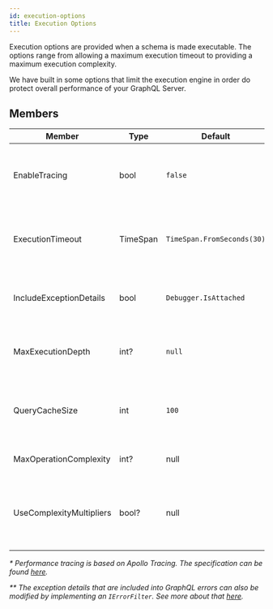 ```yaml
---
id: execution-options
title: Execution Options
---
```


Execution options are provided when a schema is made executable. The options range from allowing a maximum execution timeout to providing a maximum execution complexity.

We have built in some options that limit the execution engine in order do protect overall performance of your GraphQL Server.

## Members

| Member                   | Type     | Default                    | Description                                                                   |
| ------------------------ | -------- | -------------------------- | ----------------------------------------------------------------------------- |
| EnableTracing            | bool     | `false`                    | Enables tracing for performance measurement of query requests. _\*_           |
| ExecutionTimeout         | TimeSpan | `TimeSpan.FromSeconds(30)` | The maximum allowed execution time of a query.                                |
| IncludeExceptionDetails  | bool     | `Debugger.IsAttached`      | Includes exeption details into the GraphQL errors. _\*\*_                     |
| MaxExecutionDepth        | int?     | `null`                     | The maximum allowed query depth of a query.                                   |
| QueryCacheSize           | int      | `100`                      | The amount of queries that can be cached for faster execution.                |
| MaxOperationComplexity   | int?     | null                       | The allowed complexity of queries.                                            |
| UseComplexityMultipliers | bool?    | null                       | Specifies if multiplier arguments are used to calculate the query complexity. |

_\* Performance tracing is based on Apollo Tracing. The specification can be found [here](https://github.com/apollographql/apollo-tracing)._

_\*\* The exception details that are included into GraphQL errors can also be modified by implementing an `IErrorFilter`. See more about that [here](error-filter.md)._
